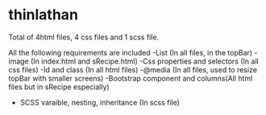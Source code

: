 # thinlathan

Total of 4html files, 4 css files and 1 scss file.

All the following requirements are included
-List (In all files, in the topBar)
-image (In index.html and sRecipe.html)
-Css properties and selectors (In all css files)
-Id and class (In all html files)
-@media (In all files, used to resize topBar with smaller screens)
-Bootstrap component and columns(All html files but in sRecipe especially)
- SCSS varaible, nesting, inheritance (In scss file)
